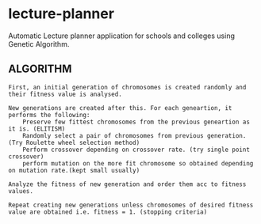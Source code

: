 # lecture-planner
Automatic Lecture planner application for schools and colleges
using Genetic Algorithm.

## ALGORITHM

    First, an initial generation of chromosomes is created randomly and their fitness value is analysed.

    New generations are created after this. For each geneartion, it performs the following:
        Preserve few fittest chromosomes from the previous geneartion as it is. (ELITISM)
        Randomly select a pair of chromosomes from previous generation. (Try Roulette wheel selection method)
        Perform crossover depending on crossover rate. (try single point crossover)
        perform mutation on the more fit chromosome so obtained depending on mutation rate.(kept small usually)

    Analyze the fitness of new generation and order them acc to fitness values.

    Repeat creating new generations unless chromosomes of desired fitness value are obtained i.e. fitness = 1. (stopping criteria)
